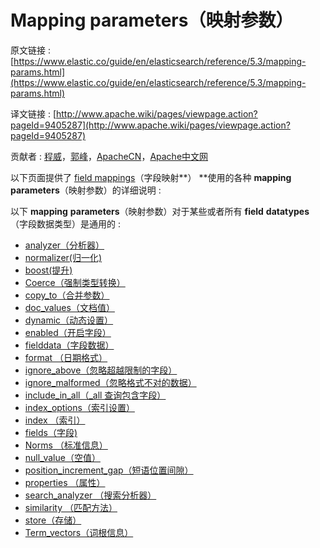# Mapping parameters（映射参数）

原文链接 : [https://www.elastic.co/guide/en/elasticsearch/reference/5.3/mapping-params.html](https://www.elastic.co/guide/en/elasticsearch/reference/5.3/mapping-params.html)

译文链接 : [http://www.apache.wiki/pages/viewpage.action?pageId=9405287](http://www.apache.wiki/pages/viewpage.action?pageId=9405287)

贡献者 : [程威](/display/~chengwei)，[郭峰](/display/~guofeng)，[ApacheCN](/display/~apachecn)，[Apache中文网](/display/~apachechina)

以下页面提供了 [field mappings](https://www.elastic.co/guide/en/elasticsearch/reference/5.3/mapping-types.html "Field datatypes")（字段映射**） **使用的各种 **mapping** **parameters**（映射参数）的详细说明 : 

以下 **mapping** **parameters**（映射参数）对于某些或者所有 **field** **datatypes**（字段数据类型）是通用的 : 

*   [analyzer（分析器）](/pages/viewpage.action?pageId=9405573)
*   [normalizer(归一化)](/pages/viewpage.action?pageId=9406034)
*   [boost(提升)](/pages/viewpage.action?pageId=9406602)
*   [Coerce（强制类型转换）](/pages/viewpage.action?pageId=10027018)
*   [copy_to（合并参数）](/pages/viewpage.action?pageId=10027040)
*   [doc_values（文档值）](/pages/viewpage.action?pageId=10027604)
*   [dynamic（动态设置）](/pages/viewpage.action?pageId=10028289)
*   [enabled（开启字段）](/pages/viewpage.action?pageId=10028302)
*   [fielddata（字段数据）](/pages/viewpage.action?pageId=10028596)
*   [format （日期格式）](/pages/viewpage.action?pageId=10028665)
*   [ignore_above（忽略超越限制的字段）](/pages/viewpage.action?pageId=10028661)
*   [ignore_malformed（忽略格式不对的数据）](/pages/viewpage.action?pageId=10028663)
*   [include_in_all（_all 查询包含字段）](/pages/viewpage.action?pageId=9405298)
*   [index_options（索引设置）](/pages/viewpage.action?pageId=9405579)
*   [index （索引）](/pages/viewpage.action?pageId=9405835)
*   [fields（字段)](/pages/viewpage.action?pageId=9405837)
*   [Norms （标准信息）](/pages/viewpage.action?pageId=9406023)
*   [null_value（空值）](/pages/viewpage.action?pageId=9406521)
*   [position_increment_gap（短语位置间隙）](/pages/viewpage.action?pageId=9406794)
*   [properties （属性）](/pages/viewpage.action?pageId=10027013)
*   [search_analyzer （搜索分析器）](/pages/viewpage.action?pageId=10027256)
*   [similarity （匹配方法）](/pages/viewpage.action?pageId=10027417)
*   [store（存储）](/pages/viewpage.action?pageId=10027606)
*   [Term_vectors（词根信息）](/pages/viewpage.action?pageId=10027731)